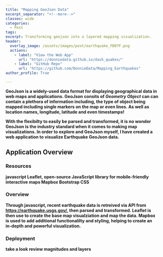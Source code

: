 ```yaml
---
title: "Mapping GeoJson Data"
excerpt_separator: "<!--more-->" 
classes: wide
categories:
  - Post
tags:
excerpt: Transforming geojson into a layered mapping visualization. 
header:
  overlay_image: /assets/images/post/earthquake_FB07F.png
  actions:
    - label: "View the Web App" 
      url: "https://donniedata.github.io/dash_quakes/"
    - label: "GitHub Repo"
      url: "https://github.com/DonnieData/Mapping_Earthquakes"
author_profile: True 

---
```


<b>GeoJson<b/> is a widely-used data format for displaying geographical data in web maps and applications. GeoJson consits of <i>Geometry Object</i> can can contain a plethora of information including, the type of object being mapped including single markers on the map or even lines. As well as location names, longitude, latitude and even timestamps!
  
With the flexibilty to easily be parsed and transformed, it is no wonder GeoJson is the industry standard when it comes to making map visualizations. In order to explore and  GeoJson myself, I have created a web application to visualize Earthquake GeoJson data.


## Application Overview 


### Resources 
javascript 
Leaflet, open-source JavaScript library for mobile-friendly interactive maps
Mapbox 
Bootstrap CSS 

### Overview 
Through javascript, recent earthquake data is retreived via API from https://earthquake.usgs.gov/, then parsed and transformed. Leaflet is then use to create the base map visualziation and map the data. Mapbox is used to add additional functionalilty and styling, helping to create an in-depth and powerful visualization. 


### Deployment 

take a look 
review magnitudes and layers 






  






